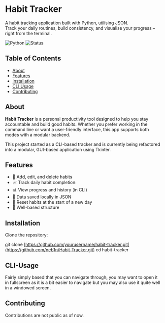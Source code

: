 # Habit Tracker

A habit tracking application built with Python, utilising JSON.  
Track your daily routines, build consistency, and visualise your progress – right from the terminal.

![Python](https://img.shields.io/badge/python-3.10%2B-blue)
![Status](https://img.shields.io/badge/status-in%20development-yellow)

## Table of Contents

- [About](#about)
- [Features](#features)
- [Installation](#installation)
- [CLI Usage](#cli-usage)
- [Contributing](#contributing)

## About

**Habit Tracker** is a personal productivity tool designed to help you stay accountable and build good habits. Whether you prefer working in the command line or want a user-friendly interface, this app supports both modes with a modular backend.

This project started as a CLI-based tracker and is currently being refactored into a modular, GUI-based application using Tkinter.

## Features

- 📆 Add, edit, and delete habits
- 📈 Track daily habit completion
- 📊 View progress and history (in CLI)
- 💾 Data saved locally in JSON
- 🔁 Reset habits at the start of a new day
- 🧩 Well-based structure

## Installation

Clone the repository:

git clone [https://github.com/yourusername/habit-tracker.git](https://github.com/neb1n/Habit-Tracker.git)
cd habit-tracker

## CLI-Usage

Fairly simply based that you can navigate through, you may want to open it in fullscreen as it is a bit easier to navigate but you may also use it
quite well in a windowed screen.

## Contributing

Contributions are not public as of now.
